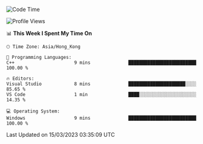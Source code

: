 <!--START_SECTION:waka-->
![Code Time](http://img.shields.io/badge/Code%20Time-36%20hrs%2056%20mins-blue)

![Profile Views](http://img.shields.io/badge/Profile%20Views-2-blue)

📊 **This Week I Spent My Time On** 

```text
🕑︎ Time Zone: Asia/Hong_Kong

💬 Programming Languages: 
C++                      9 mins              █████████████████████████   100.00 % 

🔥 Editors: 
Visual Studio            8 mins              █████████████████████░░░░   85.65 % 
VS Code                  1 min               ████░░░░░░░░░░░░░░░░░░░░░   14.35 % 

💻 Operating System: 
Windows                  9 mins              █████████████████████████   100.00 % 
```


 Last Updated on 15/03/2023 03:35:09 UTC
<!--END_SECTION:waka-->
